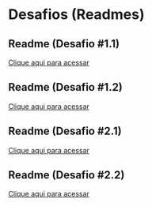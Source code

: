 # Desafios (Readmes)

## Readme (Desafio #1.1)
<a href="https://github.com/ccostarod/desafios-IUUL/tree/main/desafios/desafios-unid1/desafio%231.1#readme" target="_blank">Clique aqui para acessar</a>

## Readme (Desafio #1.2)
<a href="https://github.com/ccostarod/desafios-IUUL/tree/main/desafios/desafios-unid1/desafio%231.2#readme" target="_blank">Clique aqui para acessar</a>

## Readme (Desafio #2.1)
<a href="https://github.com/ccostarod/desafios-IUUL/tree/main/desafios/desafios-unid2/desafio%232.1#readme" target="_blank">Clique aqui para acessar</a>

## Readme (Desafio #2.2)
<a href="https://github.com/ccostarod/desafios-IUUL/tree/main/desafios/desafios-unid2/desafio%232.2#readme" target="_blank">Clique aqui para acessar</a>


